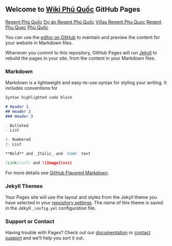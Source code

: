 ## Welcome to [Wiki Phú Quốc](http://wikiphuquoc.com) GitHub Pages
[Regent Phú Quốc](http://regent-phuquoc.com)
[Dự án Regent Phú Quốc](http://phuquoc-marina.vn/regent-phu-quoc/)
[Villas Regent Phu Quoc](http://wikiphuquoc.com/du-an/regent-phu-quoc/)
[Regent Phu Quoc](http://home2home.vn/du-an/regent-phu-quoc/)
[Phú Quốc](http://wikiphuquoc.com)

You can use the [editor on GitHub](https://github.com/WikiPhuQuoc/regentphuquoc/edit/master/index.md) to maintain and preview the content for your website in Markdown files.

Whenever you commit to this repository, GitHub Pages will run [Jekyll](https://jekyllrb.com/) to rebuild the pages in your site, from the content in your Markdown files.

### Markdown

Markdown is a lightweight and easy-to-use syntax for styling your writing. It includes conventions for

```markdown
Syntax highlighted code block

# Header 1
## Header 2
### Header 3

- Bulleted
- List

1. Numbered
2. List

**Bold** and _Italic_ and `Code` text

[Link](url) and ![Image](src)
```

For more details see [GitHub Flavored Markdown](https://guides.github.com/features/mastering-markdown/).

### Jekyll Themes

Your Pages site will use the layout and styles from the Jekyll theme you have selected in your [repository settings](https://github.com/WikiPhuQuoc/regentphuquoc/settings). The name of this theme is saved in the Jekyll `_config.yml` configuration file.

### Support or Contact

Having trouble with Pages? Check out our [documentation](https://help.github.com/categories/github-pages-basics/) or [contact support](https://github.com/contact) and we’ll help you sort it out.
